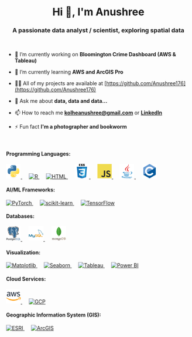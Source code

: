 <h1 align="center">Hi 👋, I'm Anushree</h1>
<h3 align="center">A passionate data analyst / scientist, exploring spatial data</h3>

<br>

- 🔭 I’m currently working on **Bloomington Crime Dashboard (AWS & Tableau)**

- 🌱 I’m currently learning **AWS and ArcGIS Pro**

- 👨‍💻 All of my projects are available at [https://github.com/Anushree176](https://github.com/Anushree176)

- 💬 Ask me about **data, data and data...**

- 📫 How to reach me **kolheanushree@gmail.com** or <a href="https://linkedin.com/in/anushreekolhe">**LinkedIn**</a>

- ⚡ Fun fact **I'm a photographer and bookworm**

<br>

<!-- Programming Languages -->
<h4 align="left">Programming Languages:</h4>
<p align="left">
  <a href="https://www.python.org">
    <img src="https://raw.githubusercontent.com/devicons/devicon/master/icons/python/python-original.svg" alt="Python" width="40" height="40"/>
  </a>&emsp;
  <a href="https://www.r-project.org/">
    <img src="https://cdn.worldvectorlogo.com/logos/r-lang.svg" alt="R" width="40" height="40"/>
  </a>&emsp;
  
  <a href="https://www.w3schools.com/html/" target="_blank" rel="noreferrer">
    <img src="https://cdn.worldvectorlogo.com/logos/html-1.svg" alt="HTML" width="40" height="40"/>
  </a>&emsp;
  <a href="https://www.w3schools.com/css/" target="_blank" rel="noreferrer">
    <img src="https://raw.githubusercontent.com/devicons/devicon/master/icons/css3/css3-original-wordmark.svg" alt="CSS" width="40" height="40"/>
  </a>&emsp;
  <a href="https://developer.mozilla.org/en-US/docs/Web/JavaScript" target="_blank" rel="noreferrer">
    <img src="https://raw.githubusercontent.com/devicons/devicon/master/icons/javascript/javascript-original.svg" alt="JavaScript" width="40" height="40"/>
  </a>&emsp;

   <a href="https://www.java.com" target="_blank" rel="noreferrer">
    <img src="https://raw.githubusercontent.com/devicons/devicon/master/icons/java/java-original.svg" alt="Java" width="40" height="40"/>
  </a>&emsp;
  <a href="https://www.cprogramming.com/" target="_blank" rel="noreferrer">
    <img src="https://raw.githubusercontent.com/devicons/devicon/master/icons/c/c-original.svg" alt="C" width="40" height="40"/>
  </a>
</p>

<!-- AI/ML -->
<h4 align="left">AI/ML Frameworks:</h4>
<p align="left">
  <a href="https://pytorch.org/" target="_blank" rel="noreferrer">
    <img src="https://www.vectorlogo.zone/logos/pytorch/pytorch-icon.svg" alt="PyTorch" width="40" height="40"/>
  </a>&emsp;
  <a href="https://scikit-learn.org/" target="_blank" rel="noreferrer">
    <img src="https://upload.wikimedia.org/wikipedia/commons/0/05/Scikit_learn_logo_small.svg" alt="scikit-learn" width="40" height="40"/>
  </a>&emsp;
  <a href="https://www.tensorflow.org" target="_blank" rel="noreferrer">
    <img src="https://www.vectorlogo.zone/logos/tensorflow/tensorflow-icon.svg" alt="TensorFlow" width="40" height="40"/>
  </a>
</p>

<!-- Databases -->
<h4 align="left">Databases:</h4>
<p align="left">
  <a href="https://www.postgresql.org" target="_blank" rel="noreferrer">
    <img src="https://raw.githubusercontent.com/devicons/devicon/master/icons/postgresql/postgresql-original-wordmark.svg" alt="PostgreSQL" width="40" height="40"/>
  </a>&emsp;
  <a href="https://www.mysql.com/" target="_blank" rel="noreferrer">
    <img src="https://raw.githubusercontent.com/devicons/devicon/master/icons/mysql/mysql-original-wordmark.svg" alt="MySQL" width="40" height="40"/>
  </a>&emsp;
  <a href="https://www.mongodb.com/" target="_blank" rel="noreferrer">
    <img src="https://raw.githubusercontent.com/devicons/devicon/master/icons/mongodb/mongodb-original-wordmark.svg" alt="MongoDB" width="40" height="40"/>
  </a>
</p>


<!-- Visualization -->
<h4 align="left">Visualization:</h4>
<p align="left">
  <a href="https://matplotlib.org/" target="_blank" rel="noreferrer">
    <img src="https://raw.githubusercontent.com/gilbarbara/logos/main/logos/matplotlib.svg" alt="Matplotlib" width="80" height="40"/>
  </a>&emsp;
  <a href="https://seaborn.pydata.org/" target="_blank" rel="noreferrer">
    <img src="https://raw.githubusercontent.com/gilbarbara/logos/main/logos/seaborn.svg" alt="Seaborn" width="80" height="40"/>
  </a>&emsp;
  <a href="https://www.tableau.com/" target="_blank" rel="noreferrer">
    <img src="https://cdn.worldvectorlogo.com/logos/tableau-logo.svg" alt="Tableau" width="80" height="40"/>
  </a>&emsp;
  <a href="https://www.microsoft.com/en-us/power-platform/products/power-bi" target="_blank" rel="noreferrer">
    <img src="https://upload.vectorlogo.zone/logos/microsoft_powerbi/images/985205ac-fb3d-4c80-97f4-7bc0fec8c67d.svg" alt="Power BI" width="40" height="40"/>
  </a>
</p>

<!-- Cloud Services -->
<h4 align="left">Cloud Services:</h4>
<p align="left">
  <a href="https://aws.amazon.com" target="_blank" rel="noreferrer">
    <img src="https://raw.githubusercontent.com/devicons/devicon/master/icons/amazonwebservices/amazonwebservices-original-wordmark.svg" alt="AWS" width="40" height="40"/>
  </a>&emsp;
  <a href="https://cloud.google.com" target="_blank" rel="noreferrer">
    <img src="https://www.vectorlogo.zone/logos/google_cloud/google_cloud-icon.svg" alt="GCP" width="40" height="40"/>
  </a>
</p>

<!-- GIS -->
<h4 align="left">Geographic Information System (GIS):</h4>
<p align="left">
  <a href="https://www.esri.com/en-us/home" target="_blank" rel="noreferrer">
    <img src="https://cdn.worldvectorlogo.com/logos/esri-2.svg" alt="ESRI" width="40" height="40"/>
  </a>&emsp;
  <a href="https://www.esri.com/en-us/arcgis/about-arcgis/overview" target="_blank" rel="noreferrer">
    <img src="https://raw.githubusercontent.com/simple-icons/simple-icons/master/icons/arcgis.svg" alt="ArcGIS" width="40" height="40"/>
  </a>
</p>


<br><br>

